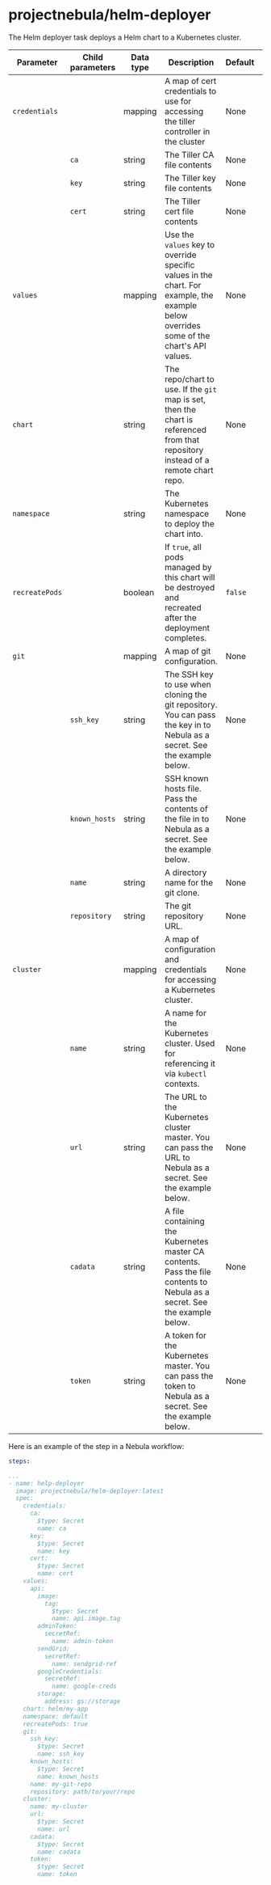 # projectnebula/helm-deployer

The Helm deployer task deploys a Helm chart to a Kubernetes cluster.

| Parameter | Child parameters | Data type | Description | Default | Required |
|-----------|------------------|-----------|-------------|---------|----------|
| `credentials` || mapping | A map of cert credentials to use for accessing the tiller controller in the cluster | None | True |
|| `ca` | string | The Tiller CA file contents | None | True |
|| `key` | string | The Tiller key file contents | None | True |
|| `cert` | string | The Tiller cert file contents | None | True |
| `values` || mapping | Use the `values` key to override specific values in the chart. For example, the example below overrides some of the chart's API values. | None | True |
| `chart` || string | The repo/chart to use. If the `git` map is set, then the chart is referenced from that repository instead of a remote chart repo. | None | True |
| `namespace` || string | The Kubernetes namespace to deploy the chart into. | None | True |
| `recreatePods` || boolean | If `true`, all pods managed by this chart will be destroyed and recreated after the deployment completes. | `false` | False |
| `git` || mapping | A map of git configuration. | None | False |
|| `ssh_key` | string | The SSH key to use when cloning the git repository. You can pass the key in to Nebula as a secret. See the example below. | None | True |
|| `known_hosts` | string | SSH known hosts file. Pass the contents of the file in to Nebula as a secret. See the example below. | None | True |
|| `name` | string | A directory name for the git clone. | None | True |
|| `repository` | string | The git repository URL. | None | True |
| `cluster` || mapping | A map of configuration and credentials for accessing a Kubernetes cluster. | None | True |
|| `name`   | string | A name for the Kubernetes cluster. Used for referencing it via `kubectl` contexts. | None    | True     |
|| `url`    | string | The URL to the Kubernetes cluster master. You can pass the URL to Nebula as a secret. See the example below. | None    | True     |
|| `cadata` | string | A file containing the Kubernetes master CA contents. Pass the file contents to Nebula as a secret. See the example below. | None    | True     |
|| `token`  | string | A token for the Kubernetes master. You can pass the token to Nebula as a secret. See the example below. | None    | True     |

Here is an example of the step in a Nebula workflow:

```YAML
steps:

...
- name: help-deployer
  image: projectnebula/helm-deployer:latest
  spec:
    credentials:
      ca:
        $type: Secret
        name: ca
      key:
        $type: Secret
        name: key
      cert:
        $type: Secret
        name: cert
    values:
      api:
        image:
          tag: 
            $type: Secret
            name: api.image.tag
        adminToken:
          secretRef:
            name: admin-token
        sendGrid:
          secretRef:
            name: sendgrid-ref
        googleCredentials:
          secretRef:
            name: google-creds
        storage:
          address: gs://storage
    chart: helm/my-app
    namespace: default
    recreatePods: true
    git: 
      ssh_key:
        $type: Secret
        name: ssh_key
      known_hosts:
        $type: Secret
        name: known_hosts
      name: my-git-repo
      repository: path/to/your/repo     
    cluster:
      name: my-cluster
      url:
        $type: Secret
        name: url
      cadata:
        $type: Secret
        name: cadata
      token:
        $type: Secret
        name: token
```